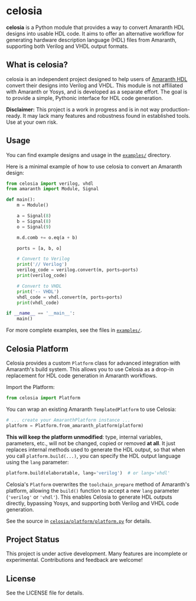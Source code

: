  
# celosia

**celosia** is a Python module that provides a way to convert Amaranth HDL designs into usable HDL code. It aims to offer an alternative workflow for generating hardware description language (HDL) files from Amaranth, supporting both Verilog and VHDL output formats.

## What is celosia?

celosia is an independent project designed to help users of [Amaranth HDL](https://amaranth-lang.org/) convert their designs into Verilog and VHDL. This module is not affiliated with Amaranth or Yosys, and is developed as a separate effort. The goal is to provide a simple, Pythonic interface for HDL code generation.

**Disclaimer:** This project is a work in progress and is in not way production-ready. It may lack many features and robustness found in established tools. Use at your own risk.

## Usage

You can find example designs and usage in the [`examples/`](examples/) directory.

Here is a minimal example of how to use celosia to convert an Amaranth design:

```python
from celosia import verilog, vhdl
from amaranth import Module, Signal

def main():
    m = Module()

    a = Signal(8)
    b = Signal(8)
    o = Signal(9)

    m.d.comb += o.eq(a + b)

    ports = [a, b, o]

    # Convert to Verilog
    print('// Verilog')
    verilog_code = verilog.convert(m, ports=ports)
    print(verilog_code)

    # Convert to VHDL
    print('-- VHDL')
    vhdl_code = vhdl.convert(m, ports=ports)
    print(vhdl_code)

if __name__ == '__main__':
    main()
```

For more complete examples, see the files in [`examples/`](examples/).

## Celosia Platform

Celosia provides a custom `Platform` class for advanced integration with Amaranth's build system. This allows you to use Celosia as a drop-in replacement for HDL code generation in Amaranth workflows.

Import the Platform:

```python
from celosia import Platform
```

You can wrap an existing Amaranth `TemplatedPlatform` to use Celosia:

```python
# ... create your AmaranthPlatform instance ...
platform = Platform.from_amaranth_platform(platform)
```

**This will keep the platform unmodified**: type, internal variables, parameters, etc., will not be changed, copied or removed **at all**. It just replaces internal methods used to generate the HDL output, so that when you call `platform.build(...)`, you can specify the HDL output language using the `lang` parameter:

```python
platform.build(elaboratable, lang='verilog')  # or lang='vhdl'
```

Celosia's `Platform` overwrites the `toolchain_prepare` method of Amaranth's platform, allowing the `build()` function to accept a new `lang` parameter (`'verilog'` or `'vhdl'`). This enables Celosia to generate HDL outputs directly, bypassing Yosys, and supporting both Verilog and VHDL code generation.

See the source in [`celosia/platform/platform.py`](celosia/platform/platform.py) for details.

## Project Status

This project is under active development. Many features are incomplete or experimental. Contributions and feedback are welcome!

## License

See the LICENSE file for details.

